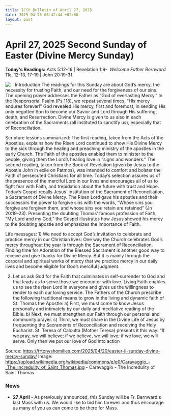 ```yaml
---
title: ICCH Bulletin of April 27, 2025
date: 2025-04-26 06:42:44 +02:00
layout: post
---
```


# April 27, 2025 Second Sunday of Easter (Divine Mercy Sunday)
<span style="float: right"><em>Welcome Father Bernward</em></span>
**Today's Readings:** Acts 5:12-16 | Revelation 1:9-11a, 12-13, 17-19 | John 20:19-31


<img style="float: left; margin-right: 1em;" src="https://upload.wikimedia.org/wikipedia/commons/e/e0/Caravaggio_-_The_Incredulity_of_Saint_Thomas.jpg?20090517190258">

Introduction The readings for this Sunday are about God’s mercy, the necessity for trusting Faith, and our need for the forgiveness of our sins. The opening prayer addresses the Father as “God of everlasting Mercy.” In the Responsorial Psalm (Ps 118), we repeat several times, “His mercy endures forever!” God revealed His mercy, first and foremost, in sending His only begotten Son to become our Savior and Lord through His suffering, death, and Resurrection. Divine Mercy is given to us also in each celebration of the Sacraments (all instituted to sanctify us), especially that of Reconciliation.

Scripture lessons summarized: The first reading, taken from the Acts of the Apostles, explains how the Risen Lord continued to show His Divine Mercy to the sick through the healing and preaching ministry of the apostles in the early Church. The Faith of the apostles enabled them to minister to the people, giving them the Lord’s healing love in “signs and wonders.” The second reading, taken from the Book of Revelation (given by Jesus to the Apostle John in exile on Patmos), was intended to comfort and bolster the Faith of persecuted Christians for all time. Today’s selection assures us of the presence of the merciful Lord in our lives and encourages all of us to fight fear with Faith, and trepidation about the future with trust and Hope. Today’s Gospel recalls Jesus’ institution of the Sacrament of Reconciliation, a Sacrament of Divine Mercy. The Risen Lord gave his apostles and their successors the power to forgive sins with the words, “Whose sins you forgive are forgiven them, and whose sins you retain are retained” (Jn 20:19-23). Presenting the doubting Thomas’ famous profession of Faith, “My Lord and my God,” the Gospel illustrates how Jesus showed his mercy to the doubting apostle and emphasizes the importance of Faith.

Life messages: 1) We need to accept God’s invitation to celebrate and practice mercy in our Christian lives: One way the Church celebrates God’s mercy throughout the year is through the Sacrament of Reconciliation. Finding time for Adoration of the Blessed Sacrament is another good way to receive and give thanks for Divine Mercy. But it is mainly through the corporal and spiritual works of mercy that we practice mercy in our daily lives and become eligible for God’s merciful judgment.

2) Let us ask God for the Faith that culminates in self-surrender to God and that leads us to serve those we encounter with love. Living Faith enables us to see the risen Lord in everyone and gives us the willingness to render to each our loving service. The Fathers of the Church prescribe the following traditional means to grow in the living and dynamic faith of St. Thomas the Apostle: a) First, we must come to know Jesus personally and intimately by our daily and meditative reading of the Bible. b) Next, we must strengthen our Faith through our personal and community prayer. c) Third, we must share in the Divine Life of Jesus by frequenting the Sacraments of Reconciliation and receiving the Holy Eucharist. St. Teresa of Calcutta (Mother Teresa) presents it this way: “If we pray, we will believe; if we believe, we will love; if we love, we will serve. Only then we put our love of God into action

Source: https://frtonyshomilies.com/2025/04/20/easter-ii-sunday-divine-mercy-sunday/
Image: https://upload.wikimedia.org/wikipedia/commons/e/e0/Caravaggio_-_The_Incredulity_of_Saint_Thomas.jpg - Caravaggio - The Incredulity of Saint Thomas

### News 

* **27 April** - As previously announced, this Sunday will be Fr. Bernward's last Mass with us. We would like to bid him farewell and thus encourage as many of you as can come to be there for Mass.
